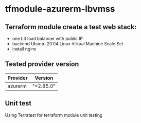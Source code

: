 # tfmodule-azurerm-lbvmss
## Terraform module create a test web stack:
- one L3 load balancer with public IP
- backend Ubuntu 20.04 Linux Virtual Machine Scale Set
- install nginx

## Tested provider version
| Provider | Version |
| ----------- | ----------- |
| azurerm | "=2.85.0" |

## Unit test
Using Terratest for terraform module unit testing
